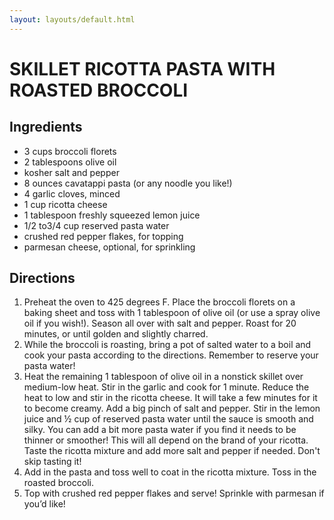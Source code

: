 ```yaml
---
layout: layouts/default.html
---
```


# SKILLET RICOTTA PASTA WITH ROASTED BROCCOLI

## Ingredients

- 3 cups broccoli florets
- 2 tablespoons olive oil
- kosher salt and pepper
- 8 ounces cavatappi pasta (or any noodle you like!)
- 4 garlic cloves, minced
- 1 cup ricotta cheese
- 1 tablespoon freshly squeezed lemon juice
- 1/2 to3/4 cup reserved pasta water
- crushed red pepper flakes, for topping
- parmesan cheese, optional, for sprinkling

## Directions

1. Preheat the oven to 425 degrees F. Place the broccoli florets on a baking sheet and toss with 1 tablespoon of olive oil (or use a spray olive oil if you wish!). Season all over with salt and pepper. Roast for 20 minutes, or until golden and slightly charred.
1. While the broccoli is roasting, bring a pot of salted water to a boil and cook your pasta according to the directions. Remember to reserve your pasta water!
1. Heat the remaining 1 tablespoon of olive oil in a nonstick skillet over medium-low heat. Stir in the garlic and cook for 1 minute. Reduce the heat to low and stir in the ricotta cheese. It will take a few minutes for it to become creamy. Add a big pinch of salt and pepper. Stir in the lemon juice and ½ cup of reserved pasta water until the sauce is smooth and silky. You can add a bit more pasta water if you find it needs to be thinner or smoother! This will all depend on the brand of your ricotta. Taste the ricotta mixture and add more salt and pepper if needed. Don't skip tasting it!
1. Add in the pasta and toss well to coat in the ricotta mixture. Toss in the roasted broccoli.
1. Top with crushed red pepper flakes and serve! Sprinkle with parmesan if you’d like!
